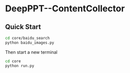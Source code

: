 # DeepPPT--ContentCollector

## Quick Start
```bash
cd core/baidu_search
python baidu_images.py
```

Then start a new terminal
```bash
cd core
python run.py
```